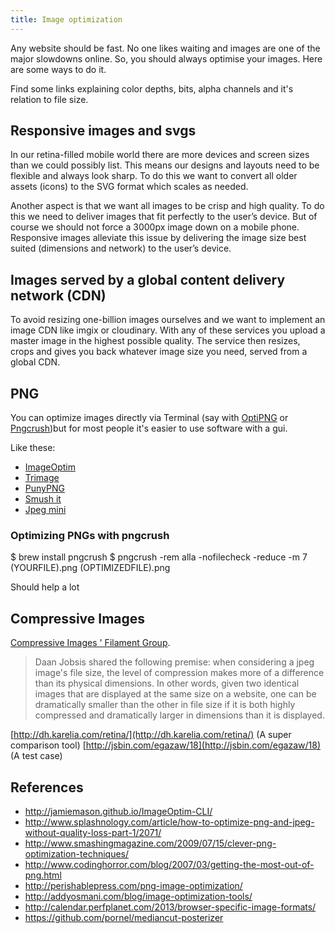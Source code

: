 ```yaml
---
title: Image optimization
---
```


Any website should be fast. No one likes waiting and images are one of the major slowdowns online. So, you should always optimise your images. Here are some ways to do it.

Find some links explaining color depths, bits, alpha channels and it's relation to file size.

## Responsive images and svgs

In our retina-filled mobile world there are more devices and screen sizes than we could possibly list. This means our designs and layouts need to be flexible and always look sharp. To do this we want to convert all older assets (icons) to the SVG format which scales as needed.

Another aspect is that we want all images to be crisp and high quality. To do this we need to deliver images that fit perfectly to the user’s device. But of course we should not force a 3000px image down on a mobile phone. Responsive images alleviate this issue by delivering the image size best suited (dimensions and network) to the user’s device.

## Images served by a global content delivery network (CDN)

To avoid resizing one-billion images ourselves and we want to implement an image CDN like imgix or cloudinary. With any of these services you upload a master image in the highest possible quality. The service then resizes, crops and gives you back whatever image size you need, served from a global CDN.

## PNG

You can optimize images directly via Terminal (say with [OptiPNG](http://optipng.sourceforge.net/) or [Pngcrush](http://pmt.sourceforge.net/pngcrush/))but for most people it's easier to use software with a gui.

Like these:

- [ImageOptim](http://imageoptim.com/)
- [Trimage](http://trimage.org/)
- [PunyPNG](http://www.punypng.com/)
- [Smush it](http://www.smushit.com/ysmush.it/)
- [Jpeg mini](http://www.jpegmini.com/main/home)

### Optimizing PNGs with pngcrush

$ brew install pngcrush
$ pngcrush -rem alla -nofilecheck -reduce -m 7 (YOURFILE).png (OPTIMIZEDFILE).png

Should help a lot

## Compressive Images

[Compressive Images ' Filament Group](http://filamentgroup.com/lab/rwd_img_compression/).

> Daan Jobsis shared the following premise: when considering a jpeg image's file size, the level of compression makes more of a difference than its physical dimensions. In other words, given two identical images that are displayed at the same size on a website, one can be dramatically smaller than the other in file size if it is both highly compressed and dramatically larger in dimensions than it is displayed.

[http://dh.karelia.com/retina/](http://dh.karelia.com/retina/) (A super comparison tool)
[http://jsbin.com/egazaw/18](http://jsbin.com/egazaw/18) (A test case)

## References

- http://jamiemason.github.io/ImageOptim-CLI/
- http://www.splashnology.com/article/how-to-optimize-png-and-jpeg-without-quality-loss-part-1/2071/
- http://www.smashingmagazine.com/2009/07/15/clever-png-optimization-techniques/
- http://www.codinghorror.com/blog/2007/03/getting-the-most-out-of-png.html
- http://perishablepress.com/png-image-optimization/
- http://addyosmani.com/blog/image-optimization-tools/
- http://calendar.perfplanet.com/2013/browser-specific-image-formats/
- https://github.com/pornel/mediancut-posterizer
